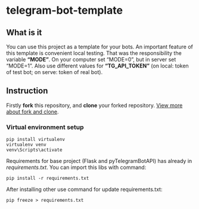 # telegram-bot-template
## What is it
You can use this project as a template for your bots. An important feature of this template is convenient local testing. That was the responsibility the variable **“MODE”**. On your computer set “MODE=0”, but in server set “MODE=1”. Also use different values for **“TG_API_TOKEN”** (on local: token of test bot; on serve: token of real bot).

## Instruction
Firstly **fork** this repository, and **clone** your forked repository. [View more about fork and clone](https://docs.github.com/en/get-started/quickstart/fork-a-repo).
### Virtual environment setup
```
pip install virtualenv
virtualenv venv
venv\Scripts\activate
```
Requirements for base project (Flask and pyTelegramBotAPI) has already in *requirements.txt*. You can import this libs with command:
```
pip install -r requirements.txt
```

After installing other use command for update requirements.txt:
```
pip freeze > requirements.txt
```
